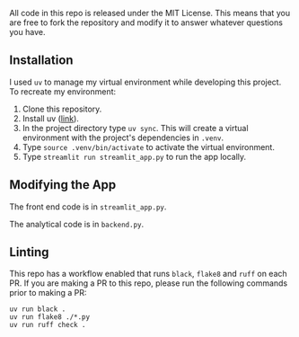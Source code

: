 All code in this repo is released under the MIT License. This means that you are free to fork the repository and modify it to answer whatever questions you have. 

## Installation
I used `uv` to manage my virtual environment while developing this project. To recreate my environment:
1. Clone this repository.
2. Install uv ([link](https://docs.astral.sh/uv/#installation)).
3. In the project directory type `uv sync`. This will create a virtual environment with the project's dependencies in `.venv`. 
4. Type `source .venv/bin/activate` to activate the virtual environment.
5. Type `streamlit run streamlit_app.py` to run the app locally.

## Modifying the App

The front end code is in `streamlit_app.py`.

The analytical code is in `backend.py`.

## Linting

This repo has a workflow enabled that runs `black`, `flake8` and `ruff` on each PR. If you are making a PR to this repo, please run the following commands prior to making a PR:

```
uv run black .
uv run flake8 ./*.py
uv run ruff check .
```